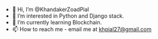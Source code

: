 - 👋 Hi, I’m @KhandakerZoadPial
- 👀 I’m interested in Python and Django stack.
- 🌱 I’m currently learning Blockchain.
- 📫 How to reach me - email me at khpial27@gmail.com

<!---
KhandakerZoadPial/KhandakerZoadPial is a ✨ special ✨ repository because its `README.md` (this file) appears on your GitHub profile.
You can click the Preview link to take a look at your changes.
--->

